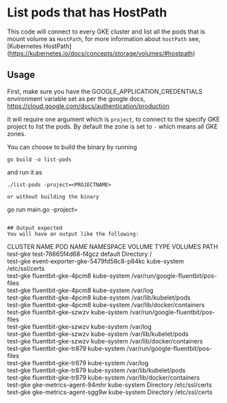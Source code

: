 # List pods that has HostPath

This code will connect to every GKE cluster and list all the pods that is mount volume as `HostPath`, for more information about `hostPath` see, [Kubernetes HostPath] (https://kubernetes.io/docs/concepts/storage/volumes/#hostpath)

## Usage

First, make sure you have the GOOGLE_APPLICATION_CREDENTIALS environment variable set as per the google docs, https://cloud.google.com/docs/authentication/production

It will require one argument which is `project`, to connect to the specify GKE project to list the pods. By default the zone is set to `-` which means all GKE zones.

You can choose to build the binary by running
```
go build -o list-pods
```
and run it as
```
./list-pods -project=<PROJECTNAME>

or without building the binary
```
go run main.go -project=<PROJECTNAME>
```

## Output expected
You will have an output like the following:

```
CLUSTER NAME           POD NAME                                                                             NAMESPACE            VOLUME TYPE                VOLUMES PATH
test-gke          test-76665f4d68-f4gcz                                                                default              Directory                  /                                                        
test-gke          event-exporter-gke-5479fd58c8-p84kc                                                  kube-system                                     /etc/ssl/certs                                           
test-gke          fluentbit-gke-4pcm8                                                                  kube-system                                     /var/run/google-fluentbit/pos-files                      
test-gke          fluentbit-gke-4pcm8                                                                  kube-system                                     /var/log                                                 
test-gke          fluentbit-gke-4pcm8                                                                  kube-system                                     /var/lib/kubelet/pods                                    
test-gke          fluentbit-gke-4pcm8                                                                  kube-system                                     /var/lib/docker/containers                               
test-gke          fluentbit-gke-szwzv                                                                  kube-system                                     /var/run/google-fluentbit/pos-files                      
test-gke          fluentbit-gke-szwzv                                                                  kube-system                                     /var/log                                                 
test-gke          fluentbit-gke-szwzv                                                                  kube-system                                     /var/lib/kubelet/pods                                    
test-gke          fluentbit-gke-szwzv                                                                  kube-system                                     /var/lib/docker/containers                               
test-gke          fluentbit-gke-tr879                                                                  kube-system                                     /var/run/google-fluentbit/pos-files                      
test-gke          fluentbit-gke-tr879                                                                  kube-system                                     /var/log                                                 
test-gke          fluentbit-gke-tr879                                                                  kube-system                                     /var/lib/kubelet/pods                                    
test-gke          fluentbit-gke-tr879                                                                  kube-system                                     /var/lib/docker/containers                               
test-gke          gke-metrics-agent-94mhr                                                              kube-system          Directory                  /etc/ssl/certs                                           
test-gke          gke-metrics-agent-sgg9w                                                              kube-system          Directory                  /etc/ssl/certs                          
```